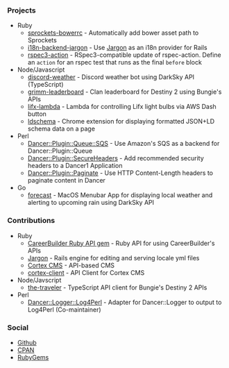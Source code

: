 ### Projects

* Ruby
  * [sprockets-bowerrc](https://github.com/Casao/sprockets-bowerrc) - Automatically add bower asset path to Sprockets
  * [i18n-backend-jargon](https://github.com/cb-talent-development/i18n-backend-jargon/) - Use [Jargon](https://github.com/cb-talent-development/jargon) as an i18n provider for Rails 
  * [rspec3-action](https://github.com/Casao/rspec-action) - RSpec3-compatible update of rspec-action. Define an `action` for an rspec test that runs as the final `before` block  
* Node/Javascript
  * [discord-weather](https://github.com/Casao/discord-weather) - Discord weather bot using DarkSky API (TypeScript)
  * [grimm-leaderboard](https://github.com/Casao/grimm-leaderboard) - Clan leaderboard for Destiny 2 using Bungie's APIs
  * [lifx-lambda](https://github.com/Casao/lifx-lambda) - Lambda for controlling Lifx light bulbs via AWS Dash button
  * [ldschema](https://github.com/Casao/ldschema) - Chrome extension for displaying formatted JSON+LD schema data on a page
* Perl
  * [Dancer::Plugin::Queue::SQS](https://github.com/Casao/dancer-plugin-queue-sqs) - Use Amazon's SQS as a backend for Dancer::Plugin::Queue
  * [Dancer::Plugin::SecureHeaders](https://github.com/Casao/Dancer-Plugin-SecureHeaders) - Add recommended security headers to a Dancer1 Application
  * [Dancer::Plugin::Paginate](https://github.com/Casao/Dancer-Plugin-Paginate) - Use HTTP Content-Length headers to paginate content in Dancer
* Go
  * [forecast](https://github.com/Casao/forecast) - MacOS Menubar App for displaying local weather and alerting to upcoming rain using DarkSky API

### Contributions

* Ruby
  * [CareerBuilder Ruby API gem](https://github.com/careerbuilder/ruby-cb-api) - Ruby API for using CareerBuilder's APIs
  * [Jargon](https://github.com/cb-talent-development/jargon) - Rails engine for editing and serving locale yml files
  * [Cortex CMS](https://github.com/cortex-cms/cortex) - API-based CMS
  * [cortex-client](https://github.com/cortex-cms/cortex-client-ruby) - API Client for Cortex CMS
* Node/Javscript
  * [the-traveler](https://github.com/Casao/the-traveler) - TypeScript API client for Bungie's Destiny 2 APIs
* Perl
  * [Dancer::Logger::Log4Perl](https://github.com/polettix/Dancer-Logger-Log4perl) - Adapter for Dancer::Logger to output to Log4Perl (Co-maintainer)

### Social

* [Github](https://github.com/Casao)
* [CPAN](https://metacpan.org/author/CASAO)
* [RubyGems](https://rubygems.org/profiles/Casao)

